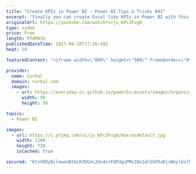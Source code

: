 ```yaml
---
title: "Create KPIs in Power BI - Power BI Tips & Tricks #41"
excerpt: "Finally you can create Excel like KPIs in Power BI with this neat trick!  Download the example here:  http://gofile.me/2kEOD/MkrKmd0fp Northwind data source: https://www.youtube.com/watch?v=k3NMIlLffrU Unicodes: http://unicodelookup.com/#triangle/1   Looking for a download file? Go to our Download Center:"
originalUrl: https://youtube.com/watch?v=ju_KPc3Fvg8
type: video
price: Free
length: PT8M43S
publishedDateTime: 2017-04-18T17:26:49Z
heat: 50

featuredContent: "<iframe width=\"800\" height=\"500\" frameborder=\"0\" src=\"https://www.youtube.com/embed/ju_KPc3Fvg8\" allow=\"accelerometer; autoplay; encrypted-media; gyroscope; picture-in-picture\" allowfullscreen></iframe>"

provider:
  name: Curbal
  domain: curbal.com
  images:
    - url: https://everyday-cc.github.io/powerbi/assets/images/organizations/curbal.com-50x50.jpg
      width: 50
      height: 50

topics:
  - Power BI

images:
  - url: https://i.ytimg.com/vi/ju_KPc3Fvg8/maxresdefault.jpg
    width: 1280
    height: 720
    isCached: true

secured: "KtvV0DyNilowoeBtbcK3OGnL2dn4x+FQFUguPMx1Nv1ml5GFRuDjsWkyl6vlNMPimUuGTjJiK+yMlE61H53QIrjhfkGYY4SnnCgYoPJ7JPSI99+gZ2M4AQ7E578kV/2l7Tz0xIKnn7sTMlBfNMorDdunEIcRWyT+newS0654/EM4yb+uOQneejoUcfGHdoOawzGeVnyeUi279dZBlw1KAZC/cLnYm5j+TaTWMsL2CYtXUNR+ADFnNiW+X+CuW8Paxv4TsJ4ldHxDEAJkhz5PMs9eGkfWUm9wBQuZb6WWA4wl3/qXsU9AFPbhqtRRCRt9FdUy6ZaBLxmHeq0xS3vLf7nJ6eQvORzv3ll2fQzLVcPsFNNKQsHK9gkBuxne82YAHehSiNn1WYi+fA6oFJNXrMpssh82TnLT6nkP9MEaz3U=;efTeTXdXJdGp59lhyiQqMg=="
---
```



